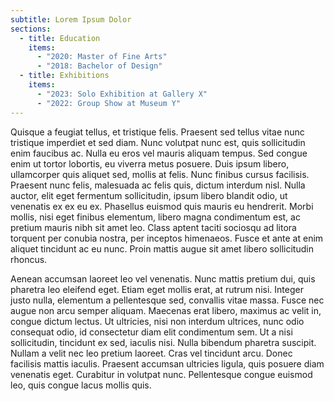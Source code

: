 ```yaml
---
subtitle: Lorem Ipsum Dolor
sections:
  - title: Education
    items:
      - "2020: Master of Fine Arts"
      - "2018: Bachelor of Design"
  - title: Exhibitions
    items:
      - "2023: Solo Exhibition at Gallery X"
      - "2022: Group Show at Museum Y"
---
```

<p>Quisque a feugiat tellus, et tristique felis. Praesent sed tellus vitae nunc tristique imperdiet et sed diam. Nunc volutpat nunc est, quis sollicitudin enim faucibus ac. Nulla eu eros vel mauris aliquam tempus. Sed congue enim ut tortor lobortis, eu viverra metus posuere. Duis ipsum libero, ullamcorper quis aliquet sed, mollis at felis. Nunc finibus cursus facilisis. Praesent nunc felis, malesuada ac felis quis, dictum interdum nisl. Nulla auctor, elit eget fermentum sollicitudin, ipsum libero blandit odio, ut venenatis ex ex eu ex. Phasellus euismod quis mauris eu hendrerit. Morbi mollis, nisi eget finibus elementum, libero magna condimentum est, ac pretium mauris nibh sit amet leo. Class aptent taciti sociosqu ad litora torquent per conubia nostra, per inceptos himenaeos. Fusce et ante at enim aliquet tincidunt ac eu nunc. Proin mattis augue sit amet libero sollicitudin rhoncus.</p><p>Aenean accumsan laoreet leo vel venenatis. Nunc mattis pretium dui, quis pharetra leo eleifend eget. Etiam eget mollis erat, at rutrum nisi. Integer justo nulla, elementum a pellentesque sed, convallis vitae massa. Fusce nec augue non arcu semper aliquam. Maecenas erat libero, maximus ac velit in, congue dictum lectus. Ut ultricies, nisi non interdum ultrices, nunc odio consequat odio, id consectetur diam elit condimentum sem. Ut a nisi sollicitudin, tincidunt ex sed, iaculis nisi. Nulla bibendum pharetra suscipit. Nullam a velit nec leo pretium laoreet. Cras vel tincidunt arcu. Donec facilisis mattis iaculis. Praesent accumsan ultricies ligula, quis posuere diam venenatis eget. Curabitur in volutpat nunc. Pellentesque congue euismod leo, quis congue lacus mollis quis.</p>